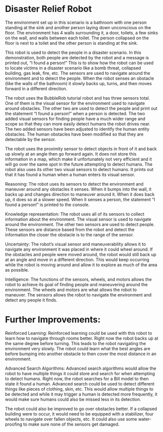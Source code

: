 # Disaster Relief Robot

The environment set up in this scenario is a bathroom with one person standing at the sink and another person laying down unconscious on the floor. The environment has 4 walls surrounding it, a door, toilets, a few sinks on the wall, and walls between each toilet. The person collapsed on the floor is next to a toilet and the other person is standing at the sink.  

This robot is used to detect the people in a disaster scenario. In this demonstration, both people are detected by the robot and a message is printed out, “I found a person!” This is to show how the robot can be used to locate victims in a disaster scenario like a bomb threat, collapsed building, gas leak, fire, etc. The sensors are used to navigate around the environment and to detect the people. When the robot senses an obstacle (like the walls of the bathroom) it slowly backs up, turns, and then moves forward in a different direction.  

The robot uses the BubbleRob tutorial robot and has three sensors total. One of them is the visual sensor for the environment used to navigate around obstacles. The other two are used to detect the people and print out the statement “I found a person!” when a person is detected. The two added visual sensors for finding people have a much wider range and scope so that they can more easily detect humans the robot drives near. The two added sensors have been adjusted to identify the human entity obstacles. The human obstacles have been modified so that they are detectable by the sensor.   

The robot uses the proximity sensor to detect objects in front of it and back up slowly at an angle then go forward again.  It does not store this information in a map, which make it unfortunately not very efficient and it will go over the same spot in the future attempting to detect humans. The robot also uses its other two visual sensors to detect humans. It prints out that it has found a human when a human enters its visual sensor.   

Reasoning: The robot uses its sensors to detect the environment and maneuver around any obstacles it senses. When it bumps into the wall, it backs up and changes direction to maneuver around it. When it does back up, it does so at a slower speed. When it senses a person, the statement “I found a person!” is printed to the console. 
	
 
 Knowledge representation: The robot uses all of its sensors to collect information about the environment. The visual sensor is used to navigate around the environment. The other two sensors are used to detect people. These sensors are distance based from the robot and detect the information the closer the obstacle is to the range of the sensor.
	
 
 Uncertainty: The robot’s visual sensor and maneuverability allows it to navigate any environment it was placed in where it could wheel around. If the obstacles and people were moved around, the robot would still back up at an angle and move in a different direction. This would keep occurring while the robot is moving around and allow it to explore as much of the area as possible.
	
 
 Intelligence: The functions of the sensors, wheels, and motors allows the robot to achieve its goal of finding people and maneuvering around the environment. The wheels and motors are what allows the robot to maneuver. The sensors allows the robot to navigate the environment and detect any people it finds.


# Further Improvements: 

Reinforced Learning: Reinforced learning could be used with this robot to learn how to navigate through rooms better. Right now the robot backs up at the same degree before turning. This leads to the robot navigating the environment very slowly. The robot could learn what the best angles are before bumping into another obstacle to then cover the most distance in an environment.


Advanced Search Algorithms: Advanced search algorithms would allow the robot to have multiple things it could store and search for when attempting to detect humans. Right now, the robot searches for a Bill model to then state it found a human. Advanced search could be used to detect different things like pieces of clothing, skin, etc. This would allow multiple things to be detected and while it may trigger a human is detected more frequently, it would make sure humans could also be missed less in its detection.


The robot could also be improved to go over obstacles better. If a collapsed building were to occur, it would need to be equipped with a stabilizer, four wheels to navigate over fallen objects, etc. It could also use some water-proofing to make sure none of the sensors get damaged.
